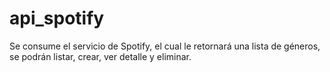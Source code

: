 # api_spotify
Se consume el servicio de Spotify, el cual le retornará una lista de géneros, se podrán listar, crear, ver detalle y eliminar.
